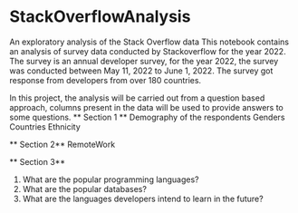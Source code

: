 # StackOverflowAnalysis
An exploratory analysis of the Stack Overflow data
This notebook contains an analysis of survey data conducted by Stackoverflow for the year 2022. 
The survey is an annual developer survey, for the year 2022, the survey was conducted between May 11, 2022 to June 1, 2022. 
The survey got response from developers from over 180 countries. 

In this project, the analysis will be carried out from a question based approach, columns present in the data will be used to provide answers to some questions. 
** Section 1 **
Demography of the respondents
Genders
Countries
Ethnicity

** Section 2**
RemoteWork

** Section 3**
1. What are the popular programming languages?
2. What are the popular databases?
3. What are the languages developers intend to learn in the future?

